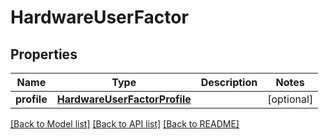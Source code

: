 # HardwareUserFactor

## Properties
Name | Type | Description | Notes
------------ | ------------- | ------------- | -------------
**profile** | [**HardwareUserFactorProfile**](HardwareUserFactorProfile.md) |  | [optional] 

[[Back to Model list]](../README.md#documentation-for-models) [[Back to API list]](../README.md#documentation-for-api-endpoints) [[Back to README]](../README.md)

